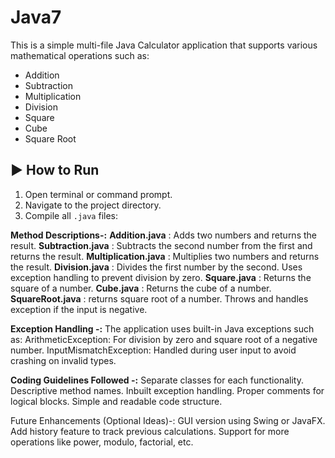 # Java7
This is a simple multi-file Java Calculator application that supports various mathematical operations such as:

- Addition
- Subtraction
- Multiplication
- Division
- Square
- Cube
- Square Root

## ▶️ How to Run

1. Open terminal or command prompt.
2. Navigate to the project directory.
3. Compile all `.java` files:
      

**Method Descriptions-:**
**Addition.java** : Adds two numbers and returns the result.
**Subtraction.java** : Subtracts the second number from the first and returns the result.
**Multiplication.java** : Multiplies two numbers and returns the result.
**Division.java** : Divides the first number by the second.
                Uses exception handling to prevent division by zero.
**Square.java** : Returns the square of a number.
**Cube.java** : Returns the cube of a number.
**SquareRoot.java** : returns square root of a number.
                  Throws and handles exception if the input is negative.



**Exception Handling -:**
The application uses built-in Java exceptions such as:
ArithmeticException: For division by zero and square root of a negative number.
InputMismatchException: Handled during user input to avoid crashing on invalid types.

**Coding Guidelines Followed -:**
Separate classes for each functionality.
Descriptive method names.
Inbuilt exception handling.
Proper comments for logical blocks.
Simple and readable code structure.

Future Enhancements (Optional Ideas)-:
GUI version using Swing or JavaFX.
Add history feature to track previous calculations.
Support for more operations like power, modulo, factorial, etc.

